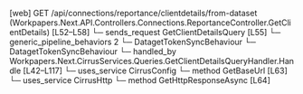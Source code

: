[web] GET /api/connections/reportance/clientdetails/from-dataset  (Workpapers.Next.API.Controllers.Connections.ReportanceController.GetClientDetails)  [L52–L58]
  └─ sends_request GetClientDetailsQuery [L55]
    └─ generic_pipeline_behaviors 2
      └─ DatagetTokenSyncBehaviour
      └─ DatagetTokenSyncBehaviour
    └─ handled_by Workpapers.Next.CirrusServices.Queries.GetClientDetailsQueryHandler.Handle [L42–L117]
      └─ uses_service CirrusConfig
        └─ method GetBaseUrl [L63]
      └─ uses_service CirrusHttp
        └─ method GetHttpResponseAsync [L64]


